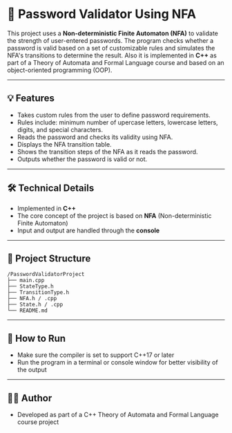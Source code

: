 # 🔐 Password Validator Using NFA

This project uses a **Non-deterministic Finite Automaton (NFA)** to validate the strength of user-entered passwords. The program checks whether a password is valid based on a set of customizable rules and simulates the NFA's transitions to determine the result. Also it is implemented in **C++** as part of a Theory of Automata and Formal Language course and based on an object-oriented programming (OOP).

---

## 💡 Features

- Takes custom rules from the user to define password requirements.
- Rules include: minimum number of upercase letters, lowercase letters, digits, and special characters.
- Reads the password and checks its validity using NFA.
- Displays the NFA transition table.
- Shows the transition steps of the NFA as it reads the password.
- Outputs whether the password is valid or not.

---

## 🛠 Technical Details

- Implemented in **C++**
- The core concept of the project is based on **NFA** (Non-deterministic Finite Automaton)
- Input and output are handled through the **console**

---

## 📁 Project Structure

```
/PasswordValidatorProject
├── main.cpp
├── StateType.h
├── TransitionType.h
├── NFA.h / .cpp
├── State.h / .cpp
└── README.md
```

---

## 🚀 How to Run

- Make sure the compiler is set to support C++17 or later
- Run the program in a terminal or console window for better visibility of the output

---

## 👨‍💻 Author
- Developed as part of a C++ Theory of Automata and Formal Language course project
